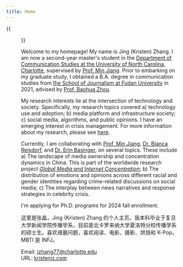 ```yaml
---
title: Home
---
```


{{<figure src="/image/Myself.jpg">}}

Welcome to my homepage! My name is Jing (Kristen) Zhang. I am now a second-year master's student in the [Department of Communication Studies at the University of North Carolina, Charlotte](https://communication.charlotte.edu/), supervised by [Prof. Min Jiang](https://pages.charlotte.edu/min-jiang/). Prior to embarking on my graduate study, I obtained a B.A. degree in communication studies from [the School of Journalism at Fudan University](http://www.xwxy.fudan.edu.cn/n1339/index.html) in 2021, advised by [Prof. Baohua Zhou](http://www.xwxy.fudan.edu.cn/dm/Show.aspx?info_lb=4&flag=4&info_id=7). 

My research interests lie at the intersection of technology and society. Specifically, my research topics covered a) technology use and adoption; b) media platform and infrastructure society; c) social media, algorithms, and public opinions. I have an emerging interest in crisis management. For more information about my research, please see [here](https://kristenjz.com/en/research/).

Currently, I am collaborating with [Prof. Min Jiang](https://pages.charlotte.edu/min-jiang/), [Dr. Bianca Reisdorf](https://www.biancareisdorf.com/), and [Dr. Erin Basinger](https://www.erinbasinger.com/), on several topics. These include a) The landscape of media ownership and concentration dynamics in China. This is part of the worldwide research project [*Global Media and Internet Concentration*](https://gmicp.org/); b) The distribution of emotions and opinions across different racial and gender identities regarding crime-related discussions on social media; c) The interplay between news narratives and response strategies in celebrity crisis. 

I'm applying for Ph.D. programs for 2024 fall enrollment.



这里是张晶，Jing (Kristen) Zhang 的个人主页。我本科毕业于复旦大学新闻学院传播学系，目前是北卡罗来纳大学夏洛特分校传播学系的硕士生。喜欢琢磨问题，喜欢阅读、电影、摄影、烘焙和 K-Pop。MBTI 是 INFJ。



Email: jzhang77@charlotte.edu\
URL: [kristenjz.com](https://kristenjz.com/)

